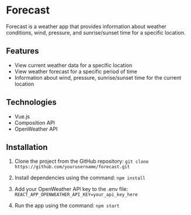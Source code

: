 # Forecast

Forecast is a weather app that provides information about weather conditions, wind, pressure, and sunrise/sunset time for a specific location.

## Features

- View current weather data for a specific location
- View weather forecast for a specific period of time
- Information about wind, pressure, sunrise/sunset time for the current location

## Technologies

- Vue.js
- Composition API
- OpenWeather API

## Installation

1. Clone the project from the GitHub repository:
`git clone https://github.com/yourusername/forecast.git`

2. Install dependencies using the command:
`npm install`

3. Add your OpenWeather API key to the .env file:
`REACT_APP_OPENWEATHER_API_KEY=your_api_key_here`

4. Run the app using the command:
`npm start`
